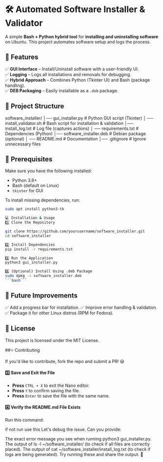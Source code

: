# 🛠️ Automated Software Installer & Validator

A simple **Bash + Python hybrid tool** for **installing and uninstalling software** on Ubuntu. This project automates software setup and logs the process.

## 🚀 Features
✅ **GUI Interface** – Install/Uninstall software with a user-friendly UI.  
✅ **Logging** – Logs all installations and removals for debugging.  
✅ **Hybrid Approach** – Combines Python (Tkinter UI) and Bash (package handling).  
✅ **DEB Packaging** – Easily installable as a `.deb` package.  

## 📂 Project Structure

software_installer/ │── gui_installer.py # Python GUI script (Tkinter) │
── install_validator.sh # Bash script for installation & validation │── install_log.txt # Log file (captures actions) │
── requirements.txt # Dependencies (Python) │── software_installer.deb # Debian package (optional) │
── README.md # Documentation │── .gitignore # Ignore unnecessary files

## 📜 Prerequisites
Make sure you have the following installed:  
- Python 3.8+  
- Bash (default on Linux)  
- `tkinter` for GUI  

To install missing dependencies, run:  
```bash
sudo apt install python3-tk

💻 Installation & Usage
1️⃣ Clone the Repository

git clone https://github.com/yourusername/software_installer.git
cd software_installer

2️⃣ Install Dependencies
pip install -r requirements.txt

3️⃣ Run the Application
python3 gui_installer.py

4️⃣ (Optional) Install Using .deb Package
sudo dpkg -i software_installer.deb
```bash```
```
## 🎯 Future Improvements

✅ Add a progress bar for installation.
✅ Improve error handling & validation.
✅ Package it for other Linux distros (RPM for Fedora).


## 📜 License

This project is licensed under the MIT License.

##⭐ Contributing

If you'd like to contribute, fork the repo and submit a PR! 😃

#### **3️⃣ Save and Exit the File**
- **Press** `CTRL + X` to exit the Nano editor.  
- **Press** `Y` to confirm saving the file.  
- **Press** `Enter` to save the file with the same name.  

#### **4️⃣ Verify the README.md File Exists**
Run this command:









if not run use this
Let's debug the issue. Can you provide:

The exact error message you see when running python3 gui_installer.py.
The output of ls -l ~/software_installer/ (to check if all files are correctly placed).
The output of cat ~/software_installer/install_log.txt (to check if logs are being generated).
Try running these and share the output. 🚀

